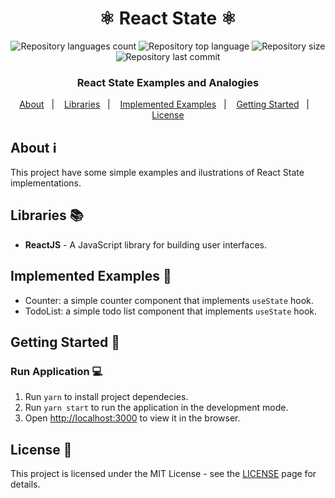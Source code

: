 <h1 align="center">⚛️ React State ⚛️</h1>

<div align="center">
  <p align="center">
    <img alt="Repository languages count" src="https://img.shields.io/github/languages/top/guilhermekuni/react-state?color=%23BC4749">
    <img alt="Repository top language" src="https://img.shields.io/github/languages/count/guilhermekuni/react-state?color=%23BC4749">
    <img alt="Repository size" src="https://img.shields.io/github/repo-size/guilhermekuni/react-state?color=%23BC4749">
    <img alt="Repository last commit" src="https://img.shields.io/github/last-commit/guilhermekuni/react-state?color=%23BC4749" />
  </p>
  <h3>React State Examples and Analogies</h3>
  <p align="center">
    <a href="#about-information_source">About</a>&nbsp;&nbsp;&nbsp;|&nbsp;&nbsp;&nbsp;
    <a href="#libraries-books">Libraries</a>&nbsp;&nbsp;&nbsp;|&nbsp;&nbsp;&nbsp;
    <a href="#implemented-examples-pencil">Implemented Examples</a>&nbsp;&nbsp;&nbsp;|&nbsp;&nbsp;&nbsp;
    <a href="#getting-started-rocket">Getting Started</a>&nbsp;&nbsp;&nbsp;|&nbsp;&nbsp;&nbsp;
    <a href="#license-page_with_curl">License</a>
  </p>
</div>

## About :information_source:

This project have some simple examples and ilustrations of React State implementations.

## Libraries :books:

- **ReactJS** - A JavaScript library for building user interfaces.

## Implemented Examples :pencil:

- Counter: a simple counter component that implements `useState` hook.
- TodoList: a simple todo list component that implements `useState` hook.

## Getting Started :rocket:

### Run Application :computer:

1. Run `yarn` to install project dependecies.
2. Run `yarn start` to run the application in the development mode.
3. Open [http://localhost:3000](http://localhost:3000) to view it in the browser.

## License :page_with_curl:

This project is licensed under the MIT License - see the [LICENSE](https://opensource.org/licenses/MIT) page for details.

